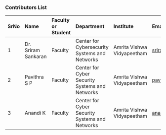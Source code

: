 
### Contributors List

SrNo | Name | Faculty or Student | Department| Institute | Email id
:--|:--|:--|:--|:--|:--|
1 | Dr. Sriram Sankaran | Faculty | Center for Cybersecurity Systems and Networks| Amrita Vishwa Vidyapeetham | srirams@am.amrita.edu
2 | Pavithra S P  |Faculty | Center for Cyber Security Systems and Networks |Amrita Vishwa Vidyapeetham | pavithrasp@am.amrita.edu
3 | Anandi K | Faculty | Center for Cyber Security Systems and Networks| Amrita Vishwa Vidyapeetham | anandik@am.amrita.edu
